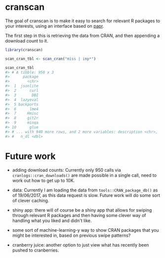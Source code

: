 <!-- README.md is generated from README.Rmd. Please edit that file -->
cranscan
========

The goal of cranscan is to make it easy to search for relevant R packages to your interests, using an interface based on [papr](https://github.com/jtleek/papr).

The first step in this is retrieving the data from CRAN, and then appending a download count to it.

``` r
library(cranscan)

scan_cran_tbl <- scan_cran("miss | imp*")

scan_cran_tbl
#> # A tibble: 950 x 3
#>      package
#>        <chr>
#>  1  jsonlite
#>  2      curl
#>  3       DBI
#>  4  lazyeval
#>  5 backports
#>  6      lme4
#>  7     Hmisc
#>  8     git2r
#>  9     minqa
#> 10      glue
#> # ... with 940 more rows, and 2 more variables: description <chr>,
#> #   n_dl <dbl>
```

Future work
===========

-   adding download counts: Currently only 950 calls via `cranlogs::cran_downloads()` are made possible in a single call, need to work out how to get up to 10K.

-   data: Currently I am loading the data from `tools::CRAN_package_db()` as of 19/06/2017, as this data request is slow. Future work will do some sort of clever caching.

-   shiny app: there will of course be a shiny app that allows for swiping through relevant R packages and then having some clever way of handling what you liked and didn't like.

-   some sort of machine-learning-y way to show CRAN packages that you might be interested in, based on previous swipe patterns?

-   cranberry juice: another option to just view what has recently been pushed to cranberries.
